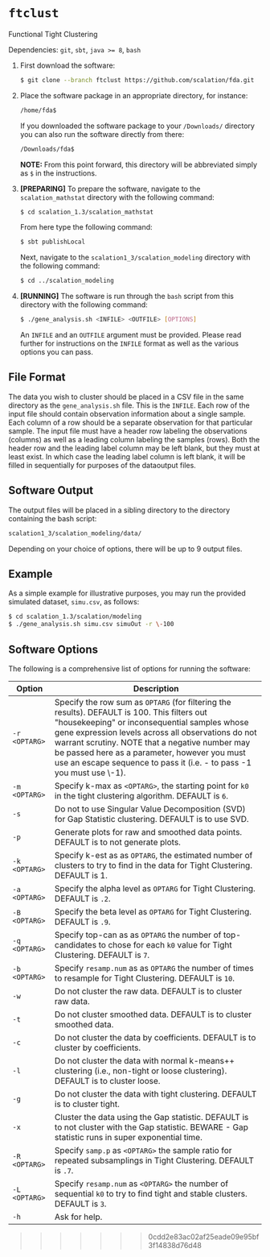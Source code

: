 # `ftclust`
Functional Tight Clustering

Dependencies: `git`, `sbt`, `java >= 8`, `bash`

1. First download the software:

   ```bash
   $ git clone --branch ftclust https://github.com/scalation/fda.git
   ```

2. Place the software package in an appropriate directory, for instance:

   ```bash
   /home/fda$
   ```

   If you downloaded the software package to your `/Downloads/` directory you can also run the software directly from there:

   ```bash
   /Downloads/fda$
   ```

   **NOTE:** From this point forward, this directory will be abbreviated simply as `$` in the instructions.

3. **[PREPARING]** To prepare the software, navigate to the `scalation_mathstat` directory with the following command:

   ```bash
   $ cd scalation_1.3/scalation_mathstat
   ```
   
   From here type the following command:

   ```bash
   $ sbt publishLocal
   ```

   Next, navigate to the `scalation1_3/scalation_modeling` directory with the following command:

   ```bash
   $ cd ../scalation_modeling
   ```

4. **[RUNNING]** The software is run through the `bash` script from this directory with the following command: 

   ```bash
   $ ./gene_analysis.sh <INFILE> <OUTFILE> [OPTIONS]
   ```

   An `INFILE` and an `OUTFILE` argument must be provided. Please read further for instructions on the `INFILE` format as well as the various options you can pass. 

## File Format

The data you wish to cluster should be placed in a CSV file in the same directory as the `gene_analysis.sh` file. 
This is the `INFILE`.
Each row of the input file should contain observation information about a single sample.
Each column of a row should be a separate observation for that particular sample.
The input file must have a header row labeling the observations (columns) as well as a leading column labeling the samples (rows).
Both the header row and the leading label column may be left blank, but they must at least exist.
In which case the leading label column is left blank, it will be filled in sequentially for purposes of the dataoutput files.

## Software Output

The output files will be placed in a sibling directory to the directory containing the bash script: 

```bash
scalation1_3/scalation_modeling/data/
```

Depending on your choice of options, there will be up to 9 output files. 


## Example

As a simple example for illustrative purposes, you may run the provided simulated dataset, `simu.csv`, as follows:

   ```bash
   $ cd scalation_1.3/scalation/modeling
   $ ./gene_analysis.sh simu.csv simuOut -r \-100
   ```

## Software Options

The following is a comprehensive list of options for running the software:

| Option | Description |
| --- | --- |
| `-r <OPTARG>` | Specify the row sum as `OPTARG` (for filtering the results). DEFAULT is 100. This filters out "housekeeping" or inconsequential samples whose gene expression levels across all observations do not warrant scrutiny. NOTE that a negative number may be passed here as a parameter, however you must use an escape sequence to pass it (i.e. - to pass -1 you must use \\-1). |
| `-m <OPTARG>` | Specify k-max as `<OPTARG>`, the starting point for `k0` in the tight clustering algorithm. DEFAULT is `6`. |
| `-s`          | Do not to use Singular Value Decomposition (SVD) for Gap Statistic clustering. DEFAULT is to use SVD. |
| `-p`          | Generate plots for raw and smoothed data points. DEFAULT is to not generate plots. |
| `-k <OPTARG>` | Specify k-est as as `OPTARG`, the estimated number of clusters to try to find in the data for Tight Clustering. DEFAULT is 1. |
| `-a <OPTARG>` | Specify the alpha level as `OPTARG` for Tight Clustering. DEFAULT is `.2`. | 
| `-B <OPTARG>` | Specify the beta level as `OPTARG` for Tight Clustering. DEFAULT is `.9`. |
| `-q <OPTARG>` | Specify top-can as as `OPTARG` the number of top-candidates to chose for each `k0` value for Tight Clustering. DEFAULT is `7`. | 
| `-b <OPTARG>` | Specify `resamp.num` as as `OPTARG` the number of times to resample for Tight Clustering. DEFAULT is `10`. |
| `-w`          | Do not cluster the raw data. DEFAULT is to cluster raw data. |  
| `-t`          | Do not cluster smoothed data. DEFAULT is to cluster smoothed data. |
| `-c`          | Do not cluster the data by coefficients. DEFAULT is to cluster by coefficients. |
| `-l`          | Do not cluster the data with normal k-means++ clustering (i.e., non-tight or loose clustering). DEFAULT is to cluster loose. | 
| `-g`          | Do not cluster the data with tight clustering. DEFAULT is to cluster tight. |
| `-x`          | Cluster the data using the Gap statistic. DEFAULT is to not cluster with the Gap statistic. BEWARE - Gap statistic runs in super exponential time. |
| `-R <OPTARG>` | Specify `samp.p` as `<OPTARG>` the sample ratio for repeated subsamplings in Tight Clustering. DEFAULT is `.7`. |
| `-L <OPTARG>` | Specify `resamp.num` as `<OPTARG>` the number of sequential `k0` to try to find tight and stable clusters. DEFAULT is `3`.
| `-h`          | Ask for help. |

>>>>>>> 0cdd2e83ac02af25eade09e95bf3f14838d76d48
